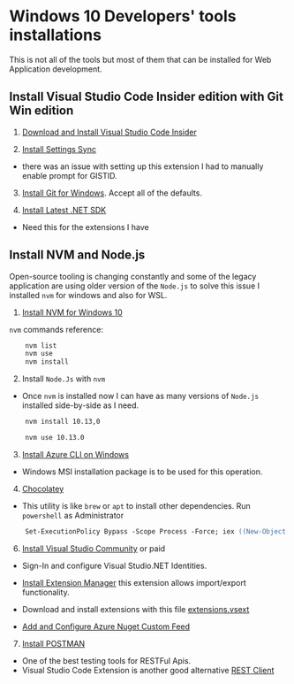 # Windows 10 Developers' tools installations

This is not all of the tools but most of them that can be installed for Web Application development.

## Install Visual Studio Code Insider edition with Git Win edition

1. [Download and Install Visual Studio Code Insider](https://code.visualstudio.com/docs/?dv=win&build=insiders)

2. [Install Settings Sync](https://marketplace.visualstudio.com/items?itemName=Shan.code-settings-sync)
 - there was an issue with setting up this extension I had to manually enable prompt for GISTID.

3. [Install Git for Windows](https://git-scm.com/download/win). Accept all of the defaults.

4. [Install Latest .NET SDK](https://dotnet.microsoft.com/download)
 - Need this for the extensions I have

## Install NVM and Node.js
Open-source tooling is changing constantly and some of the legacy application are using older version of the `Node.js` to solve this issue I installed `nvm` for windows and also for WSL.

1. [Install NVM for Windows 10](https://github.com/coreybutler/nvm-windows/releases)

`nvm` commands reference:
``` cmd
    nvm list
    nvm use
    nvm install
```

2. Install `Node.Js` with `nvm`

- Once `nvm` is installed now I can have as many versions of `Node.js` installed side-by-side as I need.

```cmd
    nvm install 10.13,0

    nvm use 10.13.0
```

3. [Install Azure CLI on Windows](https://docs.microsoft.com/en-us/cli/azure/install-azure-cli-windows?view=azure-cli-latest)

- Windows MSI installation package is to be used for this operation.

4. [Chocolatey](https://chocolatey.org/install)

- This utility is like `brew` or `apt` to install other dependencies.
  Run `powershell` as Administrator

```ps
    Set-ExecutionPolicy Bypass -Scope Process -Force; iex ((New-Object System.Net.WebClient).DownloadString('https://chocolatey.org/install.ps1'))
```

6. [Install Visual Studio Community](https://visualstudio.microsoft.com/thank-you-downloading-visual-studio/?sku=Community&rel=15) or paid

- Sign-In and configure Visual Studio.NET Identities.

- [Install Extension Manager](https://marketplace.visualstudio.com/items?itemName=MadsKristensen.ExtensionManager) this extension allows import/export functionality.

- Download and install extensions with this file [extensions.vsext](https://gist.githubusercontent.com/kdcllc/23670c0a73de3ae880bbb2dc969e2356/raw/d614cdfec60cdb0f41893e1daace7122f327116f/extensions.vsext)

- [Add and Configure Azure Nuget Custom Feed](./azure-nuget-feed.md)

7. [Install POSTMAN](https://www.getpostman.com/download?platform=win64)

- One of the best testing tools for RESTFul Apis.
- Visual Studio Code Extension is another good alternative [REST Client](https://github.com/Huachao/vscode-restclient)